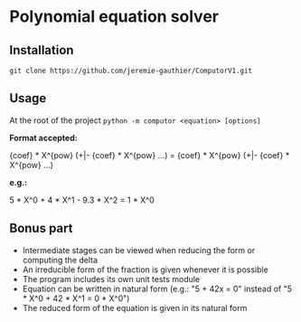 # Polynomial equation solver

## Installation

```git clone https://github.com/jeremie-gauthier/ComputorV1.git```

## Usage

At the root of the project ```python -m computor <equation> [options]```

**Format accepted:**

{coef} \* X^{pow} (+|- {coef} \* X^{pow} ...) = {coef} \* X^{pow} (+|- {coef} \* X^{pow} ...)

**e.g.:**

5 \* X^0 + 4 \* X^1 - 9.3 \* X^2 = 1 \* X^0


## Bonus part

- Intermediate stages can be viewed when reducing the form or computing the delta
- An irreducible form of the fraction is given whenever it is possible
- The program includes its own unit tests module
- Equation can be written in natural form (e.g.: "5 + 42x = 0" instead of "5 \* X^0 + 42 \* X^1 = 0 \* X^0")
- The reduced form of the equation is given in its natural form
````
